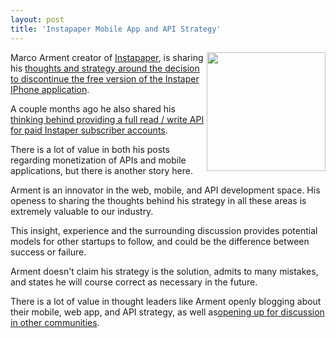 ```yaml
---
layout: post
title: 'Instapaper Mobile App and API Strategy'
---
```

<a title="Instapaper" href="http://www.instapaper.com/"><img src="http://kinlane-productions.s3.amazonaws.com/instapaper.png" alt="" width="190" align="right" /></a>Marco Arment creator of <a title="Instapaper" href="http://www.instapaper.com/">Instapaper</a>, is sharing his <a href="http://www.marco.org/2011/04/28/removed-instapaper-free">thoughts and strategy around the decision to discontinue the free version of the Instaper IPhone application</a>.<p></p>
A couple months ago he also shared his <a href="http://blog.instapaper.com/post/3208433429">thinking behind providing a full read / write API for paid Instaper subscriber accounts</a>.<p></p>
There is a lot of value in both his posts regarding monetization of APIs and mobile applications, but there is another story here.<p></p>
Arment is an innovator in the web, mobile, and API development space.  His openess to sharing the thoughts behind his strategy in all these areas is extremely valuable to our industry.<p></p>
This insight, experience and the surrounding discussion provides potential models for other startups to follow, and could be the difference between success or failure.<p></p>
Arment doesn't claim his strategy is the solution, admits to many mistakes, and states he will course correct as necessary in the future.<p></p>
There is a lot of value in thought leaders like Arment openly blogging about their mobile, web app, and API strategy, as well as<a href="http://news.ycombinator.com/item?id=2493889">opening up for discussion in other communities</a>.
